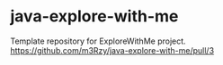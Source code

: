 # java-explore-with-me
Template repository for ExploreWithMe project.
https://github.com/m3Rzy/java-explore-with-me/pull/3
